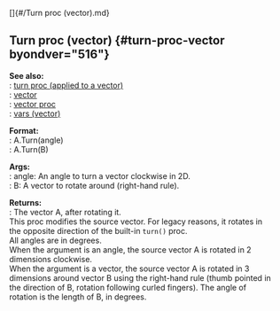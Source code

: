 []{#/Turn proc (vector).md}    
## Turn proc (vector) {#turn-proc-vector byondver="516"}    
**See also:**    
:   [turn proc (applied to a vector)](/proc/turn/vector)    
:   [vector](/vector)    
:   [vector proc](/proc/vector)    
:   [vars (vector)](/vector/var)    
<!-- -->    
**Format:**    
:   A.Turn(angle)    
:   A.Turn(B)    
<!-- -->    
**Args:**    
:   angle: An angle to turn a vector clockwise in 2D.    
:   B: A vector to rotate around (right-hand rule).    
<!-- -->    
**Returns:**    
:   The vector A, after rotating it.    
This proc modifies the source vector. For legacy reasons, it rotates in    
the opposite direction of the built-in `turn()` proc.    
All angles are in degrees.    
When the argument is an angle, the source vector A is rotated in 2    
dimensions clockwise.    
When the argument is a vector, the source vector A is rotated in 3    
dimensions around vector B using the right-hand rule (thumb pointed in    
the direction of B, rotation following curled fingers). The angle of    
rotation is the length of B, in degrees.  